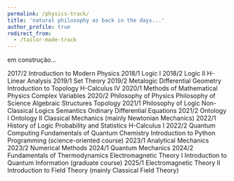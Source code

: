 ```yaml
---
permalink: /physics-track/
title: 'natural philosophy as back in the days...'
author_profile: true
redirect_from: 
  - /tailor-made-track
---
```


em construção...

2017/2
Introduction to Modern Physics
2018/1
Logic I
2018/2
Logic II
H-Linear Analysis
2019/1
Set Theory
2019/2
Metalogic
Differential Geometry
Introduction to Topology
H-Calculus IV
2020/1
Methods of Mathematical Physics
Complex Variables
2020/2
Philosophy of Physics
Philosophy of Science
Algebraic Structures
Topology
2021/1
Philosophy of Logic
Non-Classical Logics
Semantics
Ordinary Differential Equations
2021/2
Ontology I
Ontology II
Classical Mechanics (mainly Newtonian Mechanics)
2022/1
History of Logic
Probability and Statistics
H-Calculus I
2022/2
Quantum Computing
Fundamentals of Quantum Chemistry
Introduction to Python Programming (science-oriented course)
2023/1
Analytical Mechanics
2023/2
Numerical Methods
2024/1
Quantum Mechanics
2024/2
Fundamentals of Thermodynamics
Electromagnetic Theory I
Introduction to Quantum Information (graduate course)
2025/1
Electromagnetic Theory II
Introduction to Field Theory (mainly Classical Field Theory)
